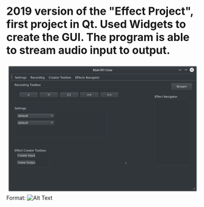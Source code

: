# 2019 version of the "Effect Project", first project in Qt. Used Widgets to create the GUI. The program is able to stream audio input to output.

![Screenshot](/screenshot.png)
Format: ![Alt Text](url)

